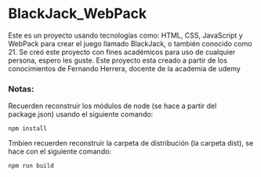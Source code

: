 # BlackJack_WebPack
Este es un proyecto usando tecnologías como: HTML, CSS, JavaScript y WebPack para crear el juego llamado BlackJack, o también conocido como 21. Se creó este proyecto con fines académicos para uso de cualquier persona, espero les guste.
Este proyecto esta creado a partir de los conocimientos de Fernando Herrera, docente de la academia de udemy


### Notas:
Recuerden reconstruir los módulos de node (se hace a partir del package.json) usando el siguiente comando:

```
npm install
```
Tmbien recuerden reconstruir la carpeta de distribución (la carpeta dist), se hace con el siguiente comando:

```
npm run build
```

